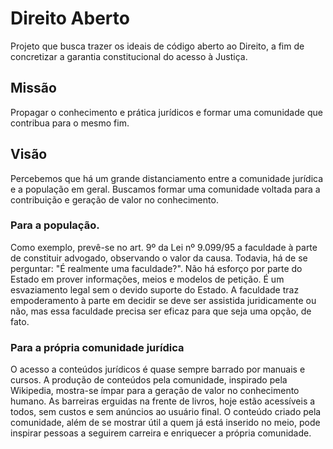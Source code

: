 # Direito Aberto
Projeto que busca trazer os ideais de código aberto ao Direito, a fim de concretizar a garantia constitucional do acesso à Justiça.
## Missão
Propagar o conhecimento e prática jurídicos e formar uma comunidade que contribua para o mesmo fim.
## Visão
Percebemos que há um grande distanciamento entre a comunidade jurídica e a população em geral. Buscamos formar uma comunidade voltada para a contribuição e geração de valor no conhecimento.
### Para a população.
Como exemplo, prevê-se no art. 9º da Lei nº 9.099/95 a faculdade à parte de constituir advogado, observando o valor da causa. Todavia, há de se perguntar: "É realmente uma faculdade?". Não há esforço por parte do Estado em prover informações, meios e modelos de petição. É um esvaziamento legal sem o devido suporte do Estado. A faculdade traz empoderamento à parte em decidir se deve ser assistida juridicamente ou não, mas essa faculdade precisa ser eficaz para que seja uma opção, de fato.
### Para a própria comunidade jurídica
O acesso a conteúdos jurídicos é quase sempre barrado por manuais e cursos. A produção de conteúdos pela comunidade, inspirado pela Wikipedia, mostra-se ímpar para a geração de valor no conhecimento humano. As barreiras erguidas na frente de livros, hoje estão acessíveis a todos, sem custos e sem anúncios ao usuário final. 
O conteúdo criado pela comunidade, além de se mostrar útil a quem já está inserido no meio, pode inspirar pessoas a seguirem carreira e enriquecer a própria comunidade.
